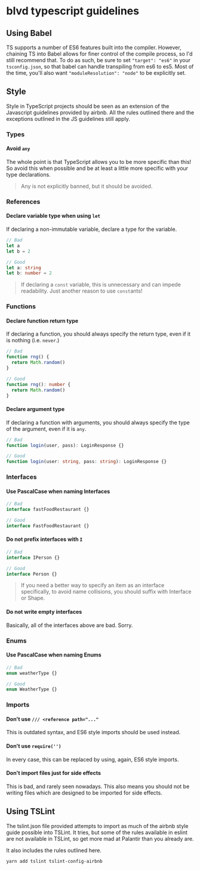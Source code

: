 # blvd typescript guidelines

## Using Babel

TS supports a number of ES6 features built into the compiler. However, chaining
TS into Babel allows for finer control of the compile process, so I'd still
recommend that. To do as such, be sure to set `"target": "es6"` in your
`tsconfig.json`, so that babel can handle transpiling from es6 to es5. Most of
the time, you'll also want `"moduleResolution": "node"` to be explicitly set.

## Style

Style in TypeScript projects should be seen as an extension of the Javascript
guidelines provided by airbnb. All the rules outlined there and the exceptions
outlined in the JS guidelines still apply.

### Types

#### Avoid `any`

The whole point is that TypeScript allows you to be more specific than this! So
avoid this when possible and be at least a little more specific with your type
declarations.

> Any is not explicitly banned, but it should be avoided.

### References

#### Declare variable type when using `let`

If declaring a non-immutable variable, declare a type for the variable.

```typescript
// Bad
let a
let b = 2

// Good
let a: string
let b: number = 2
```

> If declaring a `const` variable, this is unnecessary and can impede
readability. Just another reason to use `const`ants!

### Functions

#### Declare function return type

If declaring a function, you should always specify the return type, even if it
is nothing (i.e. `never`.)

```typescript
// Bad
function rng() {
  return Math.random()
}

// Good
function rng(): number {
  return Math.random()
}
```

#### Declare argument type

If declaring a function with arguments, you should always specify the type of
the argument, even if it is `any`.

```typescript
// Bad
function login(user, pass): LoginResponse {}

// Good
function login(user: string, pass: string): LoginResponse {}
```

### Interfaces

#### Use PascalCase when naming Interfaces

```typescript
// Bad
interface fastFoodRestaurant {}

// Good
interface FastFoodRestaurant {}
```

#### Do not prefix interfaces with `I`

```typescript
// Bad
interface IPerson {}

// Good
interface Person {}
```

> If you need a better way to specify an item as an interface specifically, to
avoid name collisions, you should suffix with Interface or Shape.

#### Do not write empty interfaces

Basically, all of the interfaces above are bad. Sorry.

### Enums

#### Use PascalCase when naming Enums

```typescript
// Bad
enum weatherType {}

// Good
enum WeatherType {}
```

### Imports

#### Don't use `/// <reference path="..."`

This is outdated syntax, and ES6 style imports should be used instead.

#### Don't use `require('')`

In every case, this can be replaced by using, again, ES6 style imports.

#### Don't import files just for side effects

This is bad, and rarely seen nowadays. This also means you should not be writing
files which are designed to be imported for side effects.

## Using TSLint

The tslint.json file provided attempts to import as much of the airbnb style
guide possible into TSLint. It tries, but some of the rules available in eslint
are not available in TSLint, so get more mad at Palantir than you already are.

It also includes the rules outlined here.

```bash
yarn add tslint tslint-config-airbnb
```
